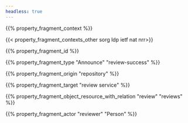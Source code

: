 ```yaml
---
headless: true
---
```


{{% property_fragment_context %}}

{{< property_fragment_contexts_other sorg ldp ietf nat nrr>}}

{{% property_fragment_id %}}

{{% property_fragment_type "Announce" "review-success" %}}

{{% property_fragment_origin "repository" %}}

{{% property_fragment_target "review service" %}}

{{% property_fragment_object_resource_with_relation "review" "reviews" %}}

{{% property_fragment_actor "reviewer" "Person" %}}

